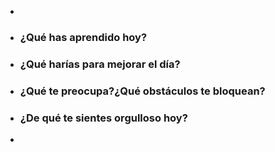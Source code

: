 -
- ### ¿Qué has aprendido hoy?
- ### ¿Qué harías para mejorar el día?
- ### ¿Qué te preocupa?¿Qué obstáculos te bloquean?
- ### ¿De qué te sientes orgulloso hoy?
-